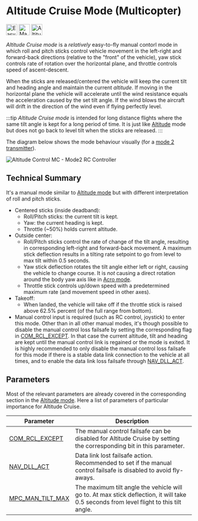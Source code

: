 # Altitude Cruise Mode (Multicopter)

<img src="../../assets/site/difficulty_easy.png" title="Easy to fly" width="30px" />&nbsp;<img src="../../assets/site/remote_control.svg" title="Manual/Remote control required" width="30px" />&nbsp;<img src="../../assets/site/altitude_icon.svg" title="Altitude required (e.g. Baro, Rangefinder)" width="30px" />

_Altitude Cruise mode_ is a _relatively_ easy-to-fly manual contorl mode in which roll and pitch sticks control vehicle movement in the left-right and forward-back directions (relative to the "front" of the vehicle), yaw stick controls rate of rotation over the horizontal plane, and throttle controls speed of ascent-descent.

When the sticks are released/centered the vehicle will keep the current tilt and heading angle and maintain the current _altitude_.
If moving in the horizontal plane the vehicle will accelerate until the wind resistance equals the acceleration caused by the set tilt angle.
If the wind blows the aircraft will drift in the direction of the wind even if flying perfectly level.

:::tip
_Altitude Cruise mode_ is intended for long distance flights where the same tilt angle is kept for a long period of time. It is just like [Altitude](../flight_modes_mc/altitude.md) mode but does not go back to level tilt when the sticks are released.
:::

The diagram below shows the mode behaviour visually (for a [mode 2 transmitter](../getting_started/rc_transmitter_receiver.md#transmitter_modes)).

![Altitude Control MC - Mode2 RC Controller](../../assets/flight_modes/altitude_mc.png)

## Technical Summary

It's a manual mode similar to [Altitude mode](../flight_modes_mc/altitude.md) but with different interpretation of roll and pitch sticks.

- Centered sticks (inside deadband):
  - Roll/Pitch sticks: the current tilt is kept.
  - Yaw: the current heading is kept.
  - Throttle (~50%) holds current altitude.
- Outside center:
  - Roll/Pitch sticks control the rate of change of the tilt angle, resulting in corresponding left-right and forward-back movement. A maximum stick deflection results in a tilting rate setpoint to go from level to max tilt within 0.5 seconds.
  - Yaw stick deflection rotates the tilt angle either left or right, causing the vehicle to change course. It is *not* causing a direct rotation around the body yaw axis like in [Acro mode](../flight_modes_mc/acro.md).
  - Throttle stick controls up/down speed with a predetermined maximum rate (and movement speed in other axes).
- Takeoff:
  - When landed, the vehicle will take off if the throttle stick is raised above 62.5% percent (of the full range from bottom).
- Manual control input is required (such as RC control, joystick) to enter this mode. Other than in all other manual modes, it's though possible to disable the manual control loss failsafe by setting the corresponding flag in [COM_RCL_EXCEPT](../advanced_config/parameter_reference.md#COM_RCL_EXCEPT). In that case the current altitude, tilt and heading are kept until the manual control link is regained or the mode is exited.
It is highly recommended to only disable the manual control loss failsafe for this mode if there is a stable data link connection to the vehicle at all times, and to enable the data link loss failsafe through [NAV_DLL_ACT](../advanced_config/parameter_reference.md#NAV_DLL_ACT).


## Parameters

Most of the relevant parameters are already covered in the corresponding section in the [Altitude mode](../flight_modes_mc/altitude.md). Here a list of parameters of particular importance for Altitude Cruise.

| Parameter                                                                                                   | Description                                                                                                                                                                                                                                                                                         |
| ----------------------------------------------------------------------------------------------------------- | --------------------------------------------------------------------------------------------------------------------------------------------------------------------------------------------------------------------------------------------------------------------------------------------------- |
| <a id="COM_RCL_EXCEPT"></a>[COM_RCL_EXCEPT](../advanced_config/parameter_reference.md#COM_RCL_EXCEPT) | The manual control failsafe can be disabled for Altitude Cruise by setting the corresponding bit in this parameter.                                                                                                                                                                                                                                          |
| <a id="NAV_DLL_ACT"></a>[NAV_DLL_ACT](../advanced_config/parameter_reference.md#NAV_DLL_ACT) | Data link lost failsafe action. Recommended to set if the manual control failsafe is disabled to avoid fly-aways.                                                                                                                                                              |
| <a id="MPC_MAN_TILT_MAX"></a>[MPC_MAN_TILT_MAX](../advanced_config/parameter_reference.md#MPC_MAN_TILT_MAX) | The maximum tilt angle the vehicle will go to. At max stick deflection, it will take 0.5 seconds from level flight to this tilt angle.
